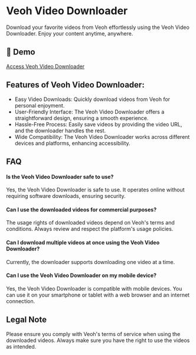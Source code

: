 # Veoh Video Downloader

Download your favorite videos from Veoh effortlessly using the Veoh Video Downloader. Enjoy your content anytime, anywhere.

## 🔗 Demo

[Access Veoh Video Downloader](https://imgpanda.com/veoh-video-downloader/)

## Features of Veoh Video Downloader:

- Easy Video Downloads: Quickly download videos from Veoh for personal enjoyment.
- User-Friendly Interface: The Veoh Video Downloader offers a straightforward design, ensuring a smooth experience.
- Hassle-Free Process: Easily save videos by providing the video URL, and the downloader handles the rest.
- Wide Compatibility: The Veoh Video Downloader works across different devices and platforms, enhancing accessibility.

## FAQ

#### Is the Veoh Video Downloader safe to use?

Yes, the Veoh Video Downloader is safe to use. It operates online without requiring software downloads, ensuring security.

#### Can I use the downloaded videos for commercial purposes?

The usage rights of downloaded videos depend on Veoh's terms and conditions. Always review and respect the platform's usage policies.

#### Can I download multiple videos at once using the Veoh Video Downloader?

Currently, the downloader supports downloading one video at a time.

#### Can I use the Veoh Video Downloader on my mobile device?

Yes, the Veoh Video Downloader is compatible with mobile devices. You can use it on your smartphone or tablet with a web browser and an internet connection.

## Legal Note

Please ensure you comply with Veoh's terms of service when using the downloaded videos. Always make sure you have the right to use the videos as intended.
